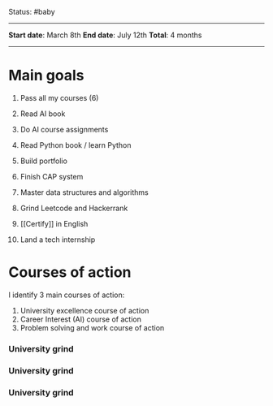 Status: #baby

---
**Start date**: March 8th
**End date**: July 12th
**Total**: 4 months

---

# Main goals

1. Pass all my courses (6)

2. Read AI book
3. Do AI course assignments
4. Read Python book / learn Python
5. Build portfolio

6. Finish CAP system
7. Master data structures and algorithms
8. Grind Leetcode and Hackerrank
9. [[Certify]] in English
10. Land a tech internship

# Courses of action

I identify 3 main courses of action:

1. University excellence course of action
2. Career Interest (AI) course of action
3. Problem solving and work course of action

### University grind
### University grind
### University grind